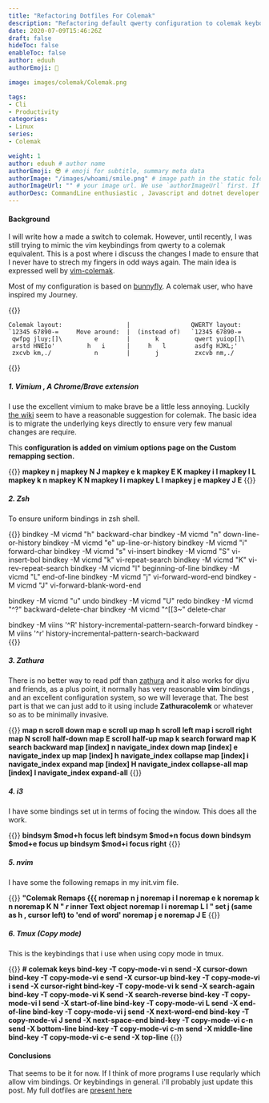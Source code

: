```yaml
---
title: "Refactoring Dotfiles For Colemak"
description: "Refactoring default qwerty configuration to colemak keyboard layout for common unix programs."
date: 2020-07-09T15:46:26Z
draft: false
hideToc: false
enableToc: false
author: eduuh
authorEmoji: 🤖

image: images/colemak/Colemak.png

tags:
- Cli
- Productivity
categories:
- Linux
series:
- Colemak

weight: 1
author: eduuh # author name
authorEmoji: 😎 # emoji for subtitle, summary meta data
authorImage: "/images/whoami/smile.png" # image path in the static folder
authorImageUrl: "" # your image url. We use `authorImageUrl` first. If not set, we use `authorImage`.
authorDesc: CommandLine enthusiastic , Javascript and dotnet developer # author description
---
```


#### Background

I will write how a made a switch to colemak. However, until recently, I was still trying to mimic the vim keybindings from qwerty to a colemak equivalent. This is a post where i discuss the changes I made to ensure that I never have to strech my fingers in odd ways again. The main idea is expressed well by [vim-colemak](https://github.com/jooize/vim-colemak).

Most of my configuration is based on [bunnyfly](https://github.com/bunnyfly/dotfiles). A colemak user, who have inspired my Journey.

{{<boxmd>}}

```layouts
Colemak layout:                  |                 QWERTY layout:
`12345 67890-=     Move around:  |  (instead of)   `12345 67890-=
 qwfpg jluy;[]\         e        |       k          qwert yuiop[]\
 arstd HNEIo'         h   i      |     h   l        asdfg HJKL;'
 zxcvb km,./            n        |       j          zxcvb nm,./
```

{{</boxmd>}}

##### 1. Vimium , A Chrome/Brave extension

I use the excellent vimium to make brave be a little less annoying. Luckily [the wiki](https://github.com/philc/vimium/wiki/colemak) seem to have a reasonable suggestion for colemak. The basic idea is to migrate the underlying keys directly to ensure very few manual changes are require.

This **configuration is added on vimium options page on the Custom remapping section.**

{{<boxmd>}}
**mapkey n j
mapkey N J
mapkey e k
mapkey E K
mapkey i l
mapkey I L
mapkey k n
mapkey K N
mapkey l i
mapkey L I
mapkey j e
mapkey J E**
{{</boxmd>}}

##### 2. Zsh

To ensure uniform bindings in zsh shell.

{{<boxmd>}}
bindkey -M vicmd "h" backward-char
bindkey -M vicmd "n" down-line-or-history
bindkey -M vicmd "e" up-line-or-history
bindkey -M vicmd "i" forward-char
bindkey -M vicmd "s" vi-insert
bindkey -M vicmd "S" vi-insert-bol
bindkey -M vicmd "k" vi-repeat-search
bindkey -M vicmd "K" vi-rev-repeat-search
bindkey -M vicmd "l" beginning-of-line
bindkey -M vicmd "L" end-of-line
bindkey -M vicmd "j" vi-forward-word-end
bindkey -M vicmd "J" vi-forward-blank-word-end

bindkey -M vicmd "u" undo
bindkey -M vicmd "U" redo
bindkey -M vicmd "^?" backward-delete-char
bindkey -M vicmd "^[[3~" delete-char

bindkey -M viins '^R' history-incremental-pattern-search-forward
bindkey -M viins '^r' history-incremental-pattern-search-backward  
{{</boxmd>}}

##### 3. Zathura

There is no better way to read pdf than [zathura]() and it also works for djvu and friends, as a plus point, it normally has very reasonable **vim** bindings , and an excellent configuration system, so we will leverage that. The best part is that we can just add to it using include **Zathuracolemk** or whatever so as to be minimally invasive.

{{<boxmd>}}
**map n scroll down
map e scroll up
map h scroll left
map i scroll right
map N scroll half-down
map E scroll half-up
map k search forward
map K search backward
map [index] n navigate_index down
map [index] e navigate_index up
map [index] h navigate_index collapse
map [index] i navigate_index expand
map [index] H navigate_index collapse-all
map [index] I navigate_index expand-all**
{{</boxmd>}}

##### 4. i3

I have some bindings set ut in terms of focing the window. This does all the work.

{{<boxmd>}}
**bindsym $mod+h			focus left
bindsym $mod+n focus down
bindsym $mod+e			focus up
bindsym $mod+i focus right**
{{</boxmd>}}

##### 5. nvim

I have some the following remaps in my init.vim file.

{{<boxmd>}}
**"Colemak Remaps {{{
noremap n j
noremap i l
noremap e k
noremap k n
noremap K N
" _r_ inner Text object
noremap l i
noremap L I
" set j (same as h , cursor left) to 'end of word'
noremap j e
noremap J E**
{{</boxmd>}}

##### 6. Tmux (Copy mode)

This is the keybindings that i use when using copy mode in tmux.

{{<boxmd>}}
**\# colemak keys
bind-key -T copy-mode-vi n send -X cursor-down
bind-key -T copy-mode-vi e send -X cursor-up
bind-key -T copy-mode-vi i send -X cursor-right
bind-key -T copy-mode-vi k send -X search-again
bind-key -T copy-mode-vi K send -X search-reverse
bind-key -T copy-mode-vi l send -X start-of-line
bind-key -T copy-mode-vi L send -X end-of-line
bind-key -T copy-mode-vi j send -X next-word-end
bind-key -T copy-mode-vi J send -X next-space-end
bind-key -T copy-mode-vi c-n send -X bottom-line
bind-key -T copy-mode-vi c-m send -X middle-line
bind-key -T copy-mode-vi c-e send -X top-line**
{{</boxmd>}}

#### Conclusions

That seems to be it for now. If I think of more programs I use reqularly which allow vim bindings. Or keybindings in general. i'll probably just update this post. My full dotfiles are [present here](https://github.com/eduuh/dotfiles)
